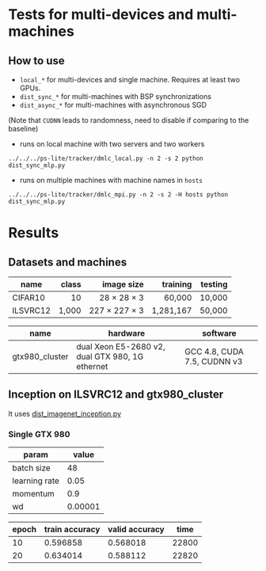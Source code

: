# Tests for multi-devices and multi-machines

## How to use

- `local_*` for multi-devices and single machine. Requires at least two GPUs.
- `dist_sync_*` for multi-machines with BSP synchronizations
- `dist_async_*` for multi-machines with asynchronous SGD

(Note that `CUDNN` leads to randomness, need to disable if comparing to the baseline)

- runs on local machine with two servers and two workers

```
../../../ps-lite/tracker/dmlc_local.py -n 2 -s 2 python dist_sync_mlp.py
```

- runs on multiple machines with machine names in `hosts`

```
../../../ps-lite/tracker/dmlc_mpi.py -n 2 -s 2 -H hosts python dist_sync_mlp.py
```

# Results

## Datasets and machines

| name | class | image size | training | testing |
| ---- | ----: | ---------: | -------: | ------: |
| CIFAR10 | 10 | 28 × 28 × 3 | 60,000  | 10,000 |
| ILSVRC12 | 1,000 | 227 × 227 × 3 | 1,281,167 | 50,000 |

| name | hardware | software |
| --- | --- | --- |
| gtx980_cluster | dual Xeon E5-2680 v2, dual GTX 980, 1G ethernet | GCC 4.8, CUDA 7.5, CUDNN v3 |


## Inception on ILSVRC12 and gtx980_cluster

It uses [dist_imagenet_inception.py](dist_imagenet_inception.py)

### Single GTX 980

| param | value |
| --- | --- |
| batch size | 48 |
| learning rate | 0.05 |
| momentum      | 0.9 |
| wd            | 0.00001 |

| epoch | train accuracy | valid accuracy | time |
| ---  | --- | --- | --- |
| 10 | 0.596858 | 0.568018 | 22800 |
| 20 | 0.634014 | 0.588112 | 22820 |
